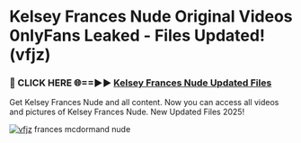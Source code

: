 # Kelsey Frances Nude Original Videos 0nlyFans Leaked - Files Updated! (vfjz)

<h3>🔴 CLICK HERE 🌐==►► <a href="https://tinyurl.com/yrmya6cz" rel="nofollow">Kelsey Frances Nude Updated Files</a></h3>

Get Kelsey Frances Nude and all content. Now you can access all videos and pictures of Kelsey Frances Nude. New Updated Files 2025!

[![vfjz](https://i.imgur.com/FMdXYCs.gif)](https://tinyurl.com/yrmya6cz)
frances mcdormand nude